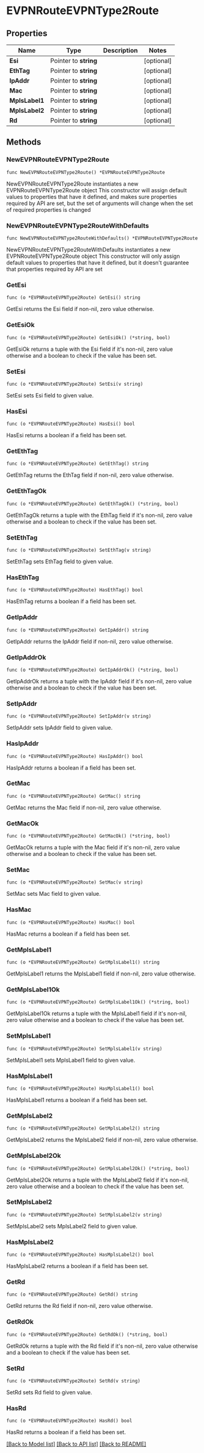 # EVPNRouteEVPNType2Route

## Properties

Name | Type | Description | Notes
------------ | ------------- | ------------- | -------------
**Esi** | Pointer to **string** |  | [optional] 
**EthTag** | Pointer to **string** |  | [optional] 
**IpAddr** | Pointer to **string** |  | [optional] 
**Mac** | Pointer to **string** |  | [optional] 
**MplsLabel1** | Pointer to **string** |  | [optional] 
**MplsLabel2** | Pointer to **string** |  | [optional] 
**Rd** | Pointer to **string** |  | [optional] 

## Methods

### NewEVPNRouteEVPNType2Route

`func NewEVPNRouteEVPNType2Route() *EVPNRouteEVPNType2Route`

NewEVPNRouteEVPNType2Route instantiates a new EVPNRouteEVPNType2Route object
This constructor will assign default values to properties that have it defined,
and makes sure properties required by API are set, but the set of arguments
will change when the set of required properties is changed

### NewEVPNRouteEVPNType2RouteWithDefaults

`func NewEVPNRouteEVPNType2RouteWithDefaults() *EVPNRouteEVPNType2Route`

NewEVPNRouteEVPNType2RouteWithDefaults instantiates a new EVPNRouteEVPNType2Route object
This constructor will only assign default values to properties that have it defined,
but it doesn't guarantee that properties required by API are set

### GetEsi

`func (o *EVPNRouteEVPNType2Route) GetEsi() string`

GetEsi returns the Esi field if non-nil, zero value otherwise.

### GetEsiOk

`func (o *EVPNRouteEVPNType2Route) GetEsiOk() (*string, bool)`

GetEsiOk returns a tuple with the Esi field if it's non-nil, zero value otherwise
and a boolean to check if the value has been set.

### SetEsi

`func (o *EVPNRouteEVPNType2Route) SetEsi(v string)`

SetEsi sets Esi field to given value.

### HasEsi

`func (o *EVPNRouteEVPNType2Route) HasEsi() bool`

HasEsi returns a boolean if a field has been set.

### GetEthTag

`func (o *EVPNRouteEVPNType2Route) GetEthTag() string`

GetEthTag returns the EthTag field if non-nil, zero value otherwise.

### GetEthTagOk

`func (o *EVPNRouteEVPNType2Route) GetEthTagOk() (*string, bool)`

GetEthTagOk returns a tuple with the EthTag field if it's non-nil, zero value otherwise
and a boolean to check if the value has been set.

### SetEthTag

`func (o *EVPNRouteEVPNType2Route) SetEthTag(v string)`

SetEthTag sets EthTag field to given value.

### HasEthTag

`func (o *EVPNRouteEVPNType2Route) HasEthTag() bool`

HasEthTag returns a boolean if a field has been set.

### GetIpAddr

`func (o *EVPNRouteEVPNType2Route) GetIpAddr() string`

GetIpAddr returns the IpAddr field if non-nil, zero value otherwise.

### GetIpAddrOk

`func (o *EVPNRouteEVPNType2Route) GetIpAddrOk() (*string, bool)`

GetIpAddrOk returns a tuple with the IpAddr field if it's non-nil, zero value otherwise
and a boolean to check if the value has been set.

### SetIpAddr

`func (o *EVPNRouteEVPNType2Route) SetIpAddr(v string)`

SetIpAddr sets IpAddr field to given value.

### HasIpAddr

`func (o *EVPNRouteEVPNType2Route) HasIpAddr() bool`

HasIpAddr returns a boolean if a field has been set.

### GetMac

`func (o *EVPNRouteEVPNType2Route) GetMac() string`

GetMac returns the Mac field if non-nil, zero value otherwise.

### GetMacOk

`func (o *EVPNRouteEVPNType2Route) GetMacOk() (*string, bool)`

GetMacOk returns a tuple with the Mac field if it's non-nil, zero value otherwise
and a boolean to check if the value has been set.

### SetMac

`func (o *EVPNRouteEVPNType2Route) SetMac(v string)`

SetMac sets Mac field to given value.

### HasMac

`func (o *EVPNRouteEVPNType2Route) HasMac() bool`

HasMac returns a boolean if a field has been set.

### GetMplsLabel1

`func (o *EVPNRouteEVPNType2Route) GetMplsLabel1() string`

GetMplsLabel1 returns the MplsLabel1 field if non-nil, zero value otherwise.

### GetMplsLabel1Ok

`func (o *EVPNRouteEVPNType2Route) GetMplsLabel1Ok() (*string, bool)`

GetMplsLabel1Ok returns a tuple with the MplsLabel1 field if it's non-nil, zero value otherwise
and a boolean to check if the value has been set.

### SetMplsLabel1

`func (o *EVPNRouteEVPNType2Route) SetMplsLabel1(v string)`

SetMplsLabel1 sets MplsLabel1 field to given value.

### HasMplsLabel1

`func (o *EVPNRouteEVPNType2Route) HasMplsLabel1() bool`

HasMplsLabel1 returns a boolean if a field has been set.

### GetMplsLabel2

`func (o *EVPNRouteEVPNType2Route) GetMplsLabel2() string`

GetMplsLabel2 returns the MplsLabel2 field if non-nil, zero value otherwise.

### GetMplsLabel2Ok

`func (o *EVPNRouteEVPNType2Route) GetMplsLabel2Ok() (*string, bool)`

GetMplsLabel2Ok returns a tuple with the MplsLabel2 field if it's non-nil, zero value otherwise
and a boolean to check if the value has been set.

### SetMplsLabel2

`func (o *EVPNRouteEVPNType2Route) SetMplsLabel2(v string)`

SetMplsLabel2 sets MplsLabel2 field to given value.

### HasMplsLabel2

`func (o *EVPNRouteEVPNType2Route) HasMplsLabel2() bool`

HasMplsLabel2 returns a boolean if a field has been set.

### GetRd

`func (o *EVPNRouteEVPNType2Route) GetRd() string`

GetRd returns the Rd field if non-nil, zero value otherwise.

### GetRdOk

`func (o *EVPNRouteEVPNType2Route) GetRdOk() (*string, bool)`

GetRdOk returns a tuple with the Rd field if it's non-nil, zero value otherwise
and a boolean to check if the value has been set.

### SetRd

`func (o *EVPNRouteEVPNType2Route) SetRd(v string)`

SetRd sets Rd field to given value.

### HasRd

`func (o *EVPNRouteEVPNType2Route) HasRd() bool`

HasRd returns a boolean if a field has been set.


[[Back to Model list]](../README.md#documentation-for-models) [[Back to API list]](../README.md#documentation-for-api-endpoints) [[Back to README]](../README.md)


